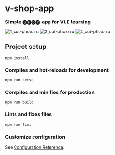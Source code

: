 # v-shop-app
 𝗦𝗶𝗺𝗽𝗹𝗲 🅢🅗🅞🅟-𝗮𝗽𝗽 𝗳𝗼𝗿 𝗩𝗨𝗘 𝗹𝗲𝗮𝗿𝗻𝗶𝗻𝗴
 
![1_cut-photo ru](https://user-images.githubusercontent.com/56195913/95024033-38503980-0689-11eb-9205-bc5b14edd786.png)
![2_cut-photo ru](https://user-images.githubusercontent.com/56195913/95024035-3dad8400-0689-11eb-8709-f9924965f3f0.png)
![3_cut-photo ru](https://user-images.githubusercontent.com/56195913/95024038-40a87480-0689-11eb-8df8-6d1dc0d279c3.png)

## Project setup
```
npm install
```

### Compiles and hot-reloads for development
```
npm run serve
```

### Compiles and minifies for production
```
npm run build
```

### Lints and fixes files
```
npm run lint
```

### Customize configuration
See [Configuration Reference](https://cli.vuejs.org/config/).
